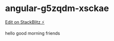 # angular-g5zqdm-xsckae

[Edit on StackBlitz ⚡️](https://stackblitz.com/edit/angular-g5zqdm-xsckae)

hello good morning friends
